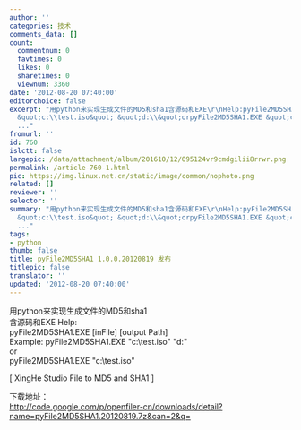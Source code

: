 ```yaml
---
author: ''
categories: 技术
comments_data: []
count:
  commentnum: 0
  favtimes: 0
  likes: 0
  sharetimes: 0
  viewnum: 3360
date: '2012-08-20 07:40:00'
editorchoice: false
excerpt: "用python来实现生成文件的MD5和sha1含源码和EXE\r\nHelp:pyFile2MD5SHA1.EXE  Example: pyFile2MD5SHA1.EXE
  &quot;c:\\test.iso&quot; &quot;d:\\&quot;orpyFile2MD5SHA1.EXE &quot;c:\\test.iso&quot;\r\n\r\n下载地址：http://code.google.com/p/openfiler-cn
  ..."
fromurl: ''
id: 760
islctt: false
largepic: /data/attachment/album/201610/12/095124vr9cmdgilii8rrwr.png
permalink: /article-760-1.html
pic: https://img.linux.net.cn/static/image/common/nophoto.png
related: []
reviewer: ''
selector: ''
summary: "用python来实现生成文件的MD5和sha1含源码和EXE\r\nHelp:pyFile2MD5SHA1.EXE  Example: pyFile2MD5SHA1.EXE
  &quot;c:\\test.iso&quot; &quot;d:\\&quot;orpyFile2MD5SHA1.EXE &quot;c:\\test.iso&quot;\r\n\r\n下载地址：http://code.google.com/p/openfiler-cn
  ..."
tags:
- python
thumb: false
title: pyFile2MD5SHA1 1.0.0.20120819 发布
titlepic: false
translator: ''
updated: '2012-08-20 07:40:00'
---
```


用python来实现生成文件的MD5和sha1  
含源码和EXE
Help:  
pyFile2MD5SHA1.EXE [inFile] [output Path]  
Example: pyFile2MD5SHA1.EXE "c:\test.iso" "d:\"  
or  
pyFile2MD5SHA1.EXE "c:\test.iso"


[ XingHe Studio File to MD5 and SHA1 ]


下载地址：  
<http://code.google.com/p/openfiler-cn/downloads/detail?name=pyFile2MD5SHA1.20120819.7z&can=2&q=>